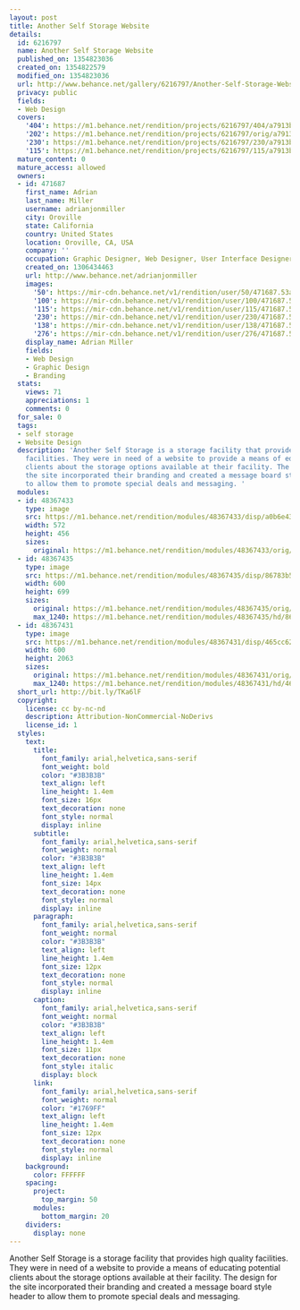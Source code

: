 ```yaml
---
layout: post
title: Another Self Storage Website
details:
  id: 6216797
  name: Another Self Storage Website
  published_on: 1354823036
  created_on: 1354822579
  modified_on: 1354823036
  url: http://www.behance.net/gallery/6216797/Another-Self-Storage-Website
  privacy: public
  fields:
  - Web Design
  covers:
    '404': https://m1.behance.net/rendition/projects/6216797/404/a7913b038297463c30fddf4a6a7dbec8.png
    '202': https://m1.behance.net/rendition/projects/6216797/orig/a7913b038297463c30fddf4a6a7dbec8.png
    '230': https://m1.behance.net/rendition/projects/6216797/230/a7913b038297463c30fddf4a6a7dbec8.png
    '115': https://m1.behance.net/rendition/projects/6216797/115/a7913b038297463c30fddf4a6a7dbec8.png
  mature_content: 0
  mature_access: allowed
  owners:
  - id: 471687
    first_name: Adrian
    last_name: Miller
    username: adrianjonmiller
    city: Oroville
    state: California
    country: United States
    location: Oroville, CA, USA
    company: ''
    occupation: Graphic Designer, Web Designer, User Interface Designer
    created_on: 1306434463
    url: http://www.behance.net/adrianjonmiller
    images:
      '50': https://mir-cdn.behance.net/v1/rendition/user/50/471687.53ae5ee168bc1.png
      '100': https://mir-cdn.behance.net/v1/rendition/user/100/471687.53ae5ee168bc1.png
      '115': https://mir-cdn.behance.net/v1/rendition/user/115/471687.53ae5ee168bc1.png
      '230': https://mir-cdn.behance.net/v1/rendition/user/230/471687.53ae5ee168bc1.png
      '138': https://mir-cdn.behance.net/v1/rendition/user/138/471687.53ae5ee168bc1.png
      '276': https://mir-cdn.behance.net/v1/rendition/user/276/471687.53ae5ee168bc1.png
    display_name: Adrian Miller
    fields:
    - Web Design
    - Graphic Design
    - Branding
  stats:
    views: 71
    appreciations: 1
    comments: 0
  for_sale: 0
  tags:
  - self storage
  - Website Design
  description: 'Another Self Storage is a storage facility that provides high quality
    facilities. They were in need of a website to provide a means of educating potential
    clients about the storage options available at their facility. The design for
    the site incorporated their branding and created a message board style header
    to allow them to promote special deals and messaging. '
  modules:
  - id: 48367433
    type: image
    src: https://m1.behance.net/rendition/modules/48367433/disp/a0b6e439e32b0606269c0836d8d297f4.png
    width: 572
    height: 456
    sizes:
      original: https://m1.behance.net/rendition/modules/48367433/orig/a0b6e439e32b0606269c0836d8d297f4.png
  - id: 48367435
    type: image
    src: https://m1.behance.net/rendition/modules/48367435/disp/86783b504f3fc91fae4fdc38ab2bb727.png
    width: 600
    height: 699
    sizes:
      original: https://m1.behance.net/rendition/modules/48367435/orig/86783b504f3fc91fae4fdc38ab2bb727.png
      max_1240: https://m1.behance.net/rendition/modules/48367435/hd/86783b504f3fc91fae4fdc38ab2bb727.png
  - id: 48367431
    type: image
    src: https://m1.behance.net/rendition/modules/48367431/disp/465cc62d64244bd6cb39cafd560eba63.png
    width: 600
    height: 2063
    sizes:
      original: https://m1.behance.net/rendition/modules/48367431/orig/465cc62d64244bd6cb39cafd560eba63.png
      max_1240: https://m1.behance.net/rendition/modules/48367431/hd/465cc62d64244bd6cb39cafd560eba63.png
  short_url: http://bit.ly/TKa6lF
  copyright:
    license: cc by-nc-nd
    description: Attribution-NonCommercial-NoDerivs
    license_id: 1
  styles:
    text:
      title:
        font_family: arial,helvetica,sans-serif
        font_weight: bold
        color: "#3B3B3B"
        text_align: left
        line_height: 1.4em
        font_size: 16px
        text_decoration: none
        font_style: normal
        display: inline
      subtitle:
        font_family: arial,helvetica,sans-serif
        font_weight: normal
        color: "#3B3B3B"
        text_align: left
        line_height: 1.4em
        font_size: 14px
        text_decoration: none
        font_style: normal
        display: inline
      paragraph:
        font_family: arial,helvetica,sans-serif
        font_weight: normal
        color: "#3B3B3B"
        text_align: left
        line_height: 1.4em
        font_size: 12px
        text_decoration: none
        font_style: normal
        display: inline
      caption:
        font_family: arial,helvetica,sans-serif
        font_weight: normal
        color: "#3B3B3B"
        text_align: left
        line_height: 1.4em
        font_size: 11px
        text_decoration: none
        font_style: italic
        display: block
      link:
        font_family: arial,helvetica,sans-serif
        font_weight: normal
        color: "#1769FF"
        text_align: left
        line_height: 1.4em
        font_size: 12px
        text_decoration: none
        font_style: normal
        display: inline
    background:
      color: FFFFFF
    spacing:
      project:
        top_margin: 50
      modules:
        bottom_margin: 20
    dividers:
      display: none
---
```


Another Self Storage is a storage facility that provides high quality facilities. They were in need of a website to provide a means of educating potential clients about the storage options available at their facility. The design for the site incorporated their branding and created a message board style header to allow them to promote special deals and messaging. 
